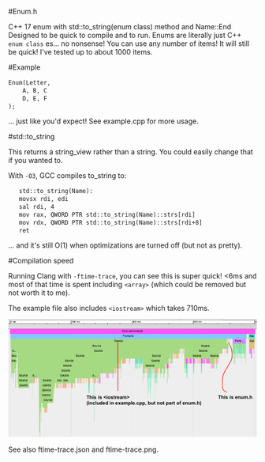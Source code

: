 #Enum.h

C++ 17 enum with std::to_string(enum class) method and Name::End
Designed to be quick to compile and to run.
Enums are literally just C++ `enum class` es... no nonsense!
You can use any number of items!  It will still be quick!  I've tested up to about 1000 items.

#Example

    Enum(Letter,
        A, B, C 
        D, E, F
    );

... just like you'd expect! See example.cpp for more usage.

#std::to_string

This returns a string_view rather than a string.  You could easily change that if you wanted to.

With `-O3`, GCC compiles to_string to:

       std::to_string(Name):
       movsx rdi, edi
       sal rdi, 4
       mov rax, QWORD PTR std::to_string(Name)::strs[rdi]
       mov rdx, QWORD PTR std::to_string(Name)::strs[rdi+8]
       ret

... and it's still O(1) when optimizations are turned off (but not as pretty).

#Compilation speed

Running Clang with `-ftime-trace`, you can see this is super quick! <6ms and most of that time is spent including `<array>` (which could be removed but not worth it to me).

The example file also includes `<iostream>` which takes 710ms.

![This image shows that enum.h is super quick to compile!](/ftime-trace.png)

See also ftime-trace.json and ftime-trace.png.
